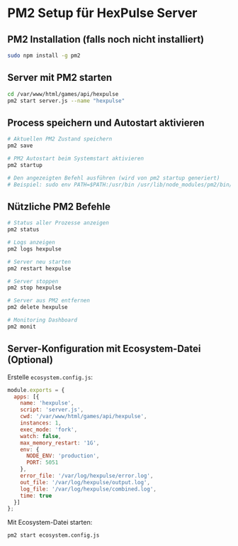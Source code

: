 # PM2 Setup für HexPulse Server

## PM2 Installation (falls noch nicht installiert)
```bash
sudo npm install -g pm2
```

## Server mit PM2 starten
```bash
cd /var/www/html/games/api/hexpulse
pm2 start server.js --name "hexpulse"
```

## Process speichern und Autostart aktivieren
```bash
# Aktuellen PM2 Zustand speichern
pm2 save

# PM2 Autostart beim Systemstart aktivieren
pm2 startup

# Den angezeigten Befehl ausführen (wird von pm2 startup generiert)
# Beispiel: sudo env PATH=$PATH:/usr/bin /usr/lib/node_modules/pm2/bin/pm2 startup systemd -u username --hp /home/username
```

## Nützliche PM2 Befehle
```bash
# Status aller Prozesse anzeigen
pm2 status

# Logs anzeigen
pm2 logs hexpulse

# Server neu starten
pm2 restart hexpulse

# Server stoppen
pm2 stop hexpulse

# Server aus PM2 entfernen
pm2 delete hexpulse

# Monitoring Dashboard
pm2 monit
```

## Server-Konfiguration mit Ecosystem-Datei (Optional)
Erstelle `ecosystem.config.js`:
```javascript
module.exports = {
  apps: [{
    name: 'hexpulse',
    script: 'server.js',
    cwd: '/var/www/html/games/api/hexpulse',
    instances: 1,
    exec_mode: 'fork',
    watch: false,
    max_memory_restart: '1G',
    env: {
      NODE_ENV: 'production',
      PORT: 5051
    },
    error_file: '/var/log/hexpulse/error.log',
    out_file: '/var/log/hexpulse/output.log',
    log_file: '/var/log/hexpulse/combined.log',
    time: true
  }]
};
```

Mit Ecosystem-Datei starten:
```bash
pm2 start ecosystem.config.js
```